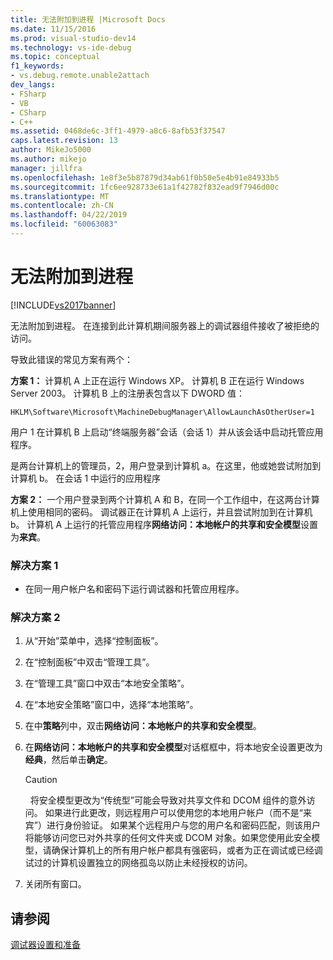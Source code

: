 ```yaml
---
title: 无法附加到进程 |Microsoft Docs
ms.date: 11/15/2016
ms.prod: visual-studio-dev14
ms.technology: vs-ide-debug
ms.topic: conceptual
f1_keywords:
- vs.debug.remote.unable2attach
dev_langs:
- FSharp
- VB
- CSharp
- C++
ms.assetid: 0468de6c-3ff1-4979-a8c6-8afb53f37547
caps.latest.revision: 13
author: MikeJo5000
ms.author: mikejo
manager: jillfra
ms.openlocfilehash: 1e8f3e5b87879d34ab61f0b50e5e4b91e84933b5
ms.sourcegitcommit: 1fc6ee928733e61a1f42782f832ead9f7946d00c
ms.translationtype: MT
ms.contentlocale: zh-CN
ms.lasthandoff: 04/22/2019
ms.locfileid: "60063083"
---
```

# <a name="unable-to-attach-to-the-process"></a>无法附加到进程
[!INCLUDE[vs2017banner](../includes/vs2017banner.md)]

无法附加到进程。 在连接到此计算机期间服务器上的调试器组件接收了被拒绝的访问。  
  
 导致此错误的常见方案有两个：  
  
 **方案 1：** 计算机 A 上正在运行 Windows XP。 计算机 B 正在运行 Windows Server 2003。 计算机 B 上的注册表包含以下 DWORD 值：  
  
 `HKLM\Software\Microsoft\MachineDebugManager\AllowLaunchAsOtherUser=1`  
  
 用户 1 在计算机 B 上启动“终端服务器”会话（会话 1）并从该会话中启动托管应用程序。  
  
 是两台计算机上的管理员，2，用户登录到计算机 a。在这里，他或她尝试附加到计算机 b。 在会话 1 中运行的应用程序  
  
 **方案 2：** 一个用户登录到两个计算机 A 和 B，在同一个工作组中，在这两台计算机上使用相同的密码。 调试器正在计算机 A 上运行，并且尝试附加到在计算机 b。 计算机 A 上运行的托管应用程序**网络访问：本地帐户的共享和安全模型**设置为**来宾**。  
  
### <a name="to-solve-scenario-1"></a>解决方案 1  
  
- 在同一用户帐户名和密码下运行调试器和托管应用程序。  
  
### <a name="to-solve-scenario-2"></a>解决方案 2  
  
1. 从“开始”菜单中，选择“控制面板”。  
  
2. 在“控制面板”中双击“管理工具”。  
  
3. 在“管理工具”窗口中双击“本地安全策略”。  
  
4. 在“本地安全策略”窗口中，选择“本地策略”。  
  
5. 在中**策略**列中，双击**网络访问：本地帐户的共享和安全模型**。  
  
6. 在**网络访问：本地帐户的共享和安全模型**对话框框中，将本地安全设置更改为**经典**，然后单击**确定**。  
  
    > [!CAUTION]
    >    将安全模型更改为“传统型”可能会导致对共享文件和 DCOM 组件的意外访问。 如果进行此更改，则远程用户可以使用您的本地用户帐户（而不是“来宾”）进行身份验证。 如果某个远程用户与您的用户名和密码匹配，则该用户将能够访问您已对外共享的任何文件夹或 DCOM 对象。如果您使用此安全模型，请确保计算机上的所有用户帐户都具有强密码，或者为正在调试或已经调试过的计算机设置独立的网络孤岛以防止未经授权的访问。  
  
7. 关闭所有窗口。  
  
## <a name="see-also"></a>请参阅  
 [调试器设置和准备](../debugger/debugger-settings-and-preparation.md)
